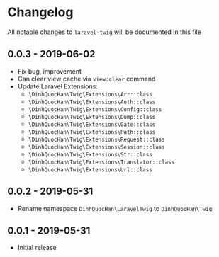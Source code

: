 # Changelog

All notable changes to `laravel-twig` will be documented in this file

## 0.0.3 - 2019-06-02

- Fix bug, improvement
- Can clear view cache via `view:clear` command
- Update Laravel Extensions:
    - `\DinhQuocHan\Twig\Extensions\Arr::class`
    - `\DinhQuocHan\Twig\Extensions\Auth::class`
    - `\DinhQuocHan\Twig\Extensions\Config::class`
    - `\DinhQuocHan\Twig\Extensions\Dump::class`
    - `\DinhQuocHan\Twig\Extensions\Gate::class`
    - `\DinhQuocHan\Twig\Extensions\Path::class`
    - `\DinhQuocHan\Twig\Extensions\Request::class`
    - `\DinhQuocHan\Twig\Extensions\Session::class`
    - `\DinhQuocHan\Twig\Extensions\Str::class`
    - `\DinhQuocHan\Twig\Extensions\Translator::class`
    - `\DinhQuocHan\Twig\Extensions\Url::class`

## 0.0.2 - 2019-05-31

- Rename namespace `DinhQuocHan\LaravelTwig` to `DinhQuocHan\Twig`

## 0.0.1 - 2019-05-31

- Initial release
